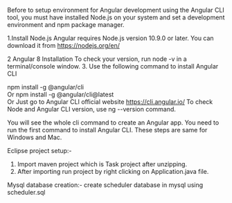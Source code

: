 Before to setup environment for Angular development using the Angular CLI tool, you must have installed Node.js on your system and set a development environment and npm package manager.

1.Install Node.js
Angular requires Node.js version 10.9.0 or later. You can download it from https://nodejs.org/en/

2 Angular 8 Installation
To check your version, run node -v in a terminal/console window.
3. Use the following command to install Angular CLI

npm install -g @angular/cli  
Or
npm install -g @angular/cli@latest   
Or
Just go to Angular CLI official website https://cli.angular.io/
To check Node and Angular CLI version, use ng --version command. 

You will see the whole cli command to create an Angular app. You need to run the first command to install Angular CLI. These steps are same for Windows and Mac.

Eclipse project setup:-
1. Import maven project which is Task project after unzipping.
2. After importing run project by right clicking on Application.java file.

Mysql database creation:-
create scheduler database in mysql using scheduler.sql
